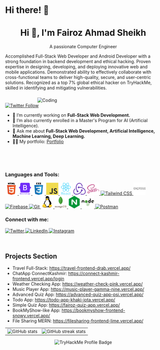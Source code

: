 # Hi there! 👋

<h1 align="center">Hi 👋, I'm Fairoz Ahmad Sheikh</h1>
<p align="center">A passionate Computer Engineer </p>

Accomplished Full-Stack Web Developer and Android Developer with a strong foundation in backend development and ethical hacking. Proven expertise in designing, developing, and deploying innovative web and mobile applications. Demonstrated ability to effectively collaborate with cross-functional teams to deliver high-quality, secure, and user-centric solutions. Recognized as a top 7% global ethical hacker on TryHackMe, skilled in identifying and mitigating vulnerabilities.

###

<img align="right" alt="Coding" width="400" src="https://cdn.dribbble.com/users/1162077/screenshots/3848914/programmer.gif">

<div align="left">
  <p>
    <a href="https://twitter.com/Ferozahmad7272" target="blank">
      <img src="https://img.shields.io/twitter/follow/Ferozahmad7272?logo=twitter&style=for-the-badge" alt="Twitter Follow" />
    </a>
  </p>

  - 🌱 I’m currently working on **Full-Stack Web Development.**
  - 🤔 I’m also currently enrolled in a Master's Program for AI (Artificial Intelligence).
  - 💬 Ask me about **Full-Stack Web Development, Artificial Intelligence, Machine Learning, Deep Learning.**
  - 👨‍💻 My portfolio: <a href="https://portfolio-three-gray-24.vercel.app/">Portfolio</a>
</div>

<br><br><br>

<h3 align="left">Languages and Tools:</h3>
<p align="left">
  <a href="https://www.w3.org/html/" target="_blank" rel="noreferrer">
    <img src="https://raw.githubusercontent.com/devicons/devicon/master/icons/html5/html5-original-wordmark.svg" alt="HTML5" width="40" height="40" />
  </a>
  <a href="https://getbootstrap.com" target="_blank" rel="noreferrer">
    <img src="https://raw.githubusercontent.com/devicons/devicon/master/icons/bootstrap/bootstrap-plain-wordmark.svg" alt="Bootstrap" width="40" height="40" />
  </a>
  <a href="https://www.w3schools.com/css/" target="_blank" rel="noreferrer">
    <img src="https://raw.githubusercontent.com/devicons/devicon/master/icons/css3/css3-original-wordmark.svg" alt="CSS3" width="40" height="40" />
  </a>
  <a href="https://developer.mozilla.org/en-US/docs/Web/JavaScript" target="_blank" rel="noreferrer">
    <img src="https://raw.githubusercontent.com/devicons/devicon/master/icons/javascript/javascript-original.svg" alt="JavaScript" width="40" height="40" />
  </a>
  <a href="https://reactjs.org/" target="_blank" rel="noreferrer">
    <img src="https://raw.githubusercontent.com/devicons/devicon/master/icons/react/react-original-wordmark.svg" alt="React" width="40" height="40" />
  </a>
  <a href="https://redux.js.org" target="_blank" rel="noreferrer">
    <img src="https://raw.githubusercontent.com/devicons/devicon/master/icons/redux/redux-original.svg" alt="Redux" width="40" height="40" />
  </a>
  <a href="https://sass-lang.com" target="_blank" rel="noreferrer">
    <img src="https://raw.githubusercontent.com/devicons/devicon/master/icons/sass/sass-original.svg" alt="Sass" width="40" height="40" />
  </a>
  <a href="https://tailwindcss.com/" target="_blank" rel="noreferrer">
    <img src="https://www.vectorlogo.zone/logos/tailwindcss/tailwindcss-icon.svg" alt="Tailwind CSS" width="40" height="40" />
  </a>
  <a href="https://expressjs.com" target="_blank" rel="noreferrer">
    <img src="https://raw.githubusercontent.com/devicons/devicon/master/icons/express/express-original-wordmark.svg" alt="Express" width="40" height="40" />
  </a>
  <a href="https://firebase.google.com/" target="_blank" rel="noreferrer">
    <img src="https://www.vectorlogo.zone/logos/firebase/firebase-icon.svg" alt="Firebase" width="40" height="40" />
  </a>
  <a href="https://git-scm.com/" target="_blank" rel="noreferrer">
    <img src="https://www.vectorlogo.zone/logos/git-scm/git-scm-icon.svg" alt="Git" width="40" height="40" />
  </a>
  <a href="https://www.linux.org/" target="_blank" rel="noreferrer">
    <img src="https://raw.githubusercontent.com/devicons/devicon/master/icons/linux/linux-original.svg" alt="Linux" width="40" height="40" />
  </a>
  <a href="https://www.mongodb.com/" target="_blank" rel="noreferrer">
    <img src="https://raw.githubusercontent.com/devicons/devicon/master/icons/mongodb/mongodb-original-wordmark.svg" alt="MongoDB" width="40" height="40" />
  </a>
  <a href="https://www.nginx.com" target="_blank" rel="noreferrer">
    <img src="https://raw.githubusercontent.com/devicons/devicon/master/icons/nginx/nginx-original.svg" alt="Nginx" width="40" height="40" />
  </a>
  <a href="https://nodejs.org" target="_blank" rel="noreferrer">
    <img src="https://raw.githubusercontent.com/devicons/devicon/master/icons/nodejs/nodejs-original-wordmark.svg" alt="Node.js" width="40" height="40" />
  </a>
  <a href="https://postman.com" target="_blank" rel="noreferrer">
    <img src="https://www.vectorlogo.zone/logos/getpostman/getpostman-icon.svg" alt="Postman" width="40" height="40" />
  </a>
</p>

### Connect with me:
<p align="left">
  <a href="https://twitter.com/Ferozahmad7272" target="blank">
    <img align="center" src="https://raw.githubusercontent.com/rahuldkjain/github-profile-readme-generator/master/src/images/icons/Social/twitter.svg" alt="Twitter" height="30" width="40" />
  </a>
  <a href="https://www.linkedin.com/in/fairoz-ahmad-sheikh-2877b8278/" target="blank">
    <img align="center" src="https://raw.githubusercontent.com/rahuldkjain/github-profile-readme-generator/master/src/images/icons/Social/linked-in-alt.svg" alt="LinkedIn" height="30" width="40" />
  </a>
  <a href="https://instagram.com/feroz.ahmad_/" target="blank">
    <img align="center" src="https://raw.githubusercontent.com/rahuldkjain/github-profile-readme-generator/master/src/images/icons/Social/instagram.svg" alt="Instagram" height="30" width="40" />
  </a>
</p>

<br>
<div>
  <h2>Projects Section</h2>
  <ul>
    <li>Travel Full-Stack: <a href="https://travel-frontend-drab.vercel.app/">https://travel-frontend-drab.vercel.app/</a></li>
    <li>ChatApp ConnectKashmir: <a href="https://connect-kashmir-frontend.vercel.app/login">https://connect-kashmir-frontend.vercel.app/login</a></li>
    <li>Weather Checking App: <a href="https://weather-check-pink.vercel.app/">https://weather-check-pink.vercel.app/</a></li>
    <li>Music Player App: <a href="https://music-player-gamma-nine.vercel.app/">https://music-player-gamma-nine.vercel.app/</a></li>
    <li>Advanced Quiz App: <a href="https://advanced-quiz-app-psi.vercel.app/">https://advanced-quiz-app-psi.vercel.app/</a></li>
    <li>Todo App: <a href="https://todo-app-khaki-iota.vercel.app/">https://todo-app-khaki-iota.vercel.app/</a></li>
    <li>Simple Quiz App: <a href="https://fairoz-quiz-app.vercel.app/">https://fairoz-quiz-app.vercel.app/</a></li>
    <li>BookMyShow-like App: <a href="https://bookmyshow-frontend-snowy.vercel.app/">https://bookmyshow-frontend-snowy.vercel.app/</a></li>
    <li>File Sharing MERN: <a href="https://filesharing-frontend-lime.vercel.app/">https://filesharing-frontend-lime.vercel.app/</a></li>
  </ul>
</div>

<div align="center">
  <table>
    <tr>
      <td><img src="https://github-readme-stats.vercel.app/api?username=FairozAhmadSheikh&show_icons=true" alt="GitHub stats"></td>
      <td><img src="https://streak-stats.demolab.com/?user=FairozAhmadSheikh" alt="GitHub streak stats"></td>
    </tr>
  </table>
  <img src="https://tryhackme-badges.s3.amazonaws.com/FairozAhmadSheikh.png" alt="TryHackMe Profile Badge">
</div>
